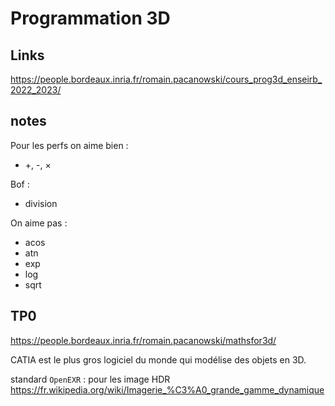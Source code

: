 # Programmation 3D

## Links

<https://people.bordeaux.inria.fr/romain.pacanowski/cours_prog3d_enseirb_2022_2023/>

## notes

Pour les perfs on aime bien :

- +, -, ×

Bof :

- division

On aime pas :

- acos
- atn
- exp
- log
- sqrt

## TP0

<https://people.bordeaux.inria.fr/romain.pacanowski/mathsfor3d/>

CATIA est le plus gros logiciel du monde qui modélise des objets en 3D.

standard `OpenEXR` : pour les image HDR <https://fr.wikipedia.org/wiki/Imagerie_%C3%A0_grande_gamme_dynamique>


